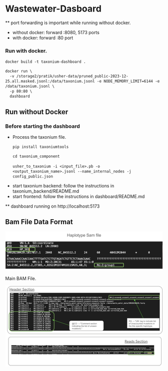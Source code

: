 # Wastewater-Dasboard
** port forwarding is important while running without docker.

- without docker: forward :8080, 5173 ports
- with docker: forward :80 port


### Run with docker. 

```
docker build -t taxonium-dashboard .
```
```
docker run \
  -v /storage2/pratik/usher-data/pruned_public-2023-12-25.all.masked.jsonl:/data/taxonium.jsonl -e NODE_MEMORY_LIMIT=6144 -e  /data/taxonium.jsonl \
  -p 80:80 \
  dashboard
```

## Run without Docker

### Before starting the dashboard

- Process the taxonium file.
    ```
    pip install taxoniumtools
    ```
    ```
    cd taxonium_component

    usher_to_taxonium -i <input_file>.pb -o <output_taxonium_name>.jsonl --name_internal_nodes -j config_public.json
    ```
- start taxonium backend: follow the instructions in taxonium_backend/README.md
- start frontend: follow the instructions in dashboard/README.md

** dashboard running on http://localhost:5173


## Bam File Data Format


![alt text](image.png)

Main BAM File.

![alt text](image-1.png)

